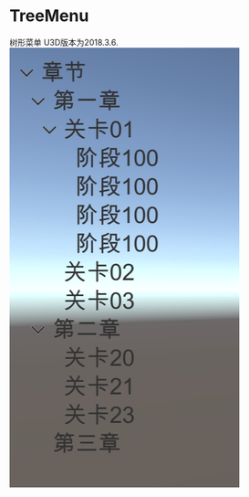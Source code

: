# TreeMenu
树形菜单
U3D版本为2018.3.6.
![效果图全部展开](https://github.com/zhengweiguol/TreeMenu/blob/master/U3D/Assets/Scenes/1.PNG)
